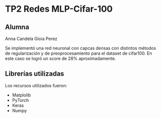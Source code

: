 # TP2 Redes MLP-Cifar-100
## Alumna
Anna Candela Gioia Perez





Se implementó una red neuronal con capcas densas con distintos métodos de regularización y de preoprocesamiento para el dataset de cifar100. En este caso se logró un score de 28% aproximadamente. 

## Librerías utilizadas
Los recursos utilizados fueron:
* Matplolib
* PyTorch
* Keras
* Numpy


